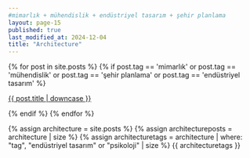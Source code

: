 ```yaml
---
#mimarlık + mühendislik + endüstriyel tasarım + şehir planlama
layout: page-15
published: true
last_modified_at: 2024-12-04
title: "Architecture"
---
```


{% for post in site.posts %} {% if post.tag == 'mimarlık' or post.tag ==
'mühendislik' or post.tag == 'şehir planlama' or post.tag == 'endüstriyel
tasarım' %}

<p class="cat1"><a href="{{ post.url }}">{{ post.title | downcase }}</a></p>
{% endif %} {% endfor %}
<br />

{% assign architecture = site.posts %}
{% assign architectureposts = architecture | size %} {% assign architecturetags = architecture | where: "tag", "endüstriyel tasarım" or "psikoloji" | size %} {{ architecturetags }}
